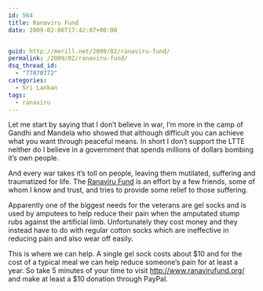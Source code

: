 ```yaml
---
id: 564
title: Ranaviru Fund
date: 2009-02-06T17:42:07+00:00


guid: http://merill.net/2009/02/ranaviru-fund/
permalink: /2009/02/ranaviru-fund/
dsq_thread_id:
  - "77870772"
categories:
  - Sri Lankan
tags:
  - ranaviru
---
```

<p>Let me start by saying that I don’t believe in war, I’m more in the camp of Gandhi and Mandela who showed that although difficult you can achieve what you want through peaceful means. In short I don’t support the LTTE neither do I believe in a government that spends millions of dollars bombing it’s own people.</p>  <p>And every war takes it’s toll on people, leaving them mutilated, suffering and traumatized for life. The <a href="http://www.ranavirufund.org">Ranaviru Fund</a> is an effort by a few friends, some of whom I know and trust, and tries to provide some relief to those suffering.</p>  <p>Apparently one of the biggest needs for the veterans are gel socks and is used by amputees to help reduce their pain when the amputated stump rubs against the artificial limb. Unfortunately they cost money and they instead have to do with regular cotton socks which are ineffective in reducing pain and also wear off easily.</p>  <p>This is where we can help. A single gel sock costs about $10 and for the cost of a typical meal</font> we can help reduce someone’s pain for at least a year. So take 5 minutes of your time to visit <a title="http://www.ranavirufund.org/index.html" href="http://www.ranavirufund.org">http://www.ranavirufund.org/</a> and make at least a $10 donation through PayPal.</p>
